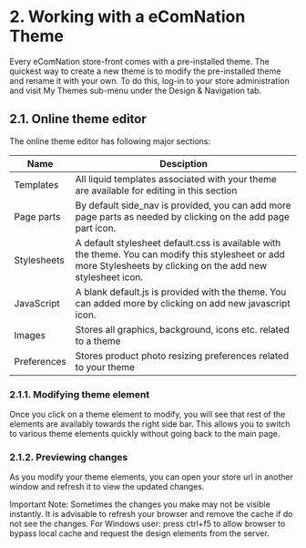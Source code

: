 # 2. Working with a eComNation Theme
Every eComNation store-front comes with a pre-installed theme. The quickest way
to create a new theme is to modify the pre-installed theme and rename it with
your own. To do this, log-in to your store administration and visit My Themes
sub-menu under the Design & Navigation tab.

## 2.1. Online theme editor
The online theme editor has following major sections:

Name | Desciption
---- | ----------
Templates | All liquid templates associated with your theme are available for editing in this section
Page parts | By default side_nav is provided, you can add more page parts as needed by clicking on the add page part icon.
Stylesheets | A default stylesheet default.css is available with the theme. You can modify this stylesheet or add more Stylesheets by clicking on the add new stylesheet icon.
JavaScript | A blank default.js is provided with the theme. You can added more by clicking on add new javascript icon.
Images | Stores all graphics, background, icons etc. related to a theme
Preferences | Stores product photo resizing preferences related to your theme

### 2.1.1. Modifying theme element
Once you click on a theme element to modify, you will see that rest of the
elements are availably towards the right side bar. This allows you to switch to
various theme elements quickly without going back to the main page.

### 2.1.2. Previewing changes
As you modify your theme elements, you can open your store url in another
window and refresh it to view the updated changes.

<aside class="notice">
Important Note:
Sometimes the changes you make may not be visible instantly. It is advisable to refresh your
browser and remove the cache if do not see the changes.
For Windows user: press ctrl+f5 to allow browser to bypass local cache and request the design
elements from the server.
</aside>
